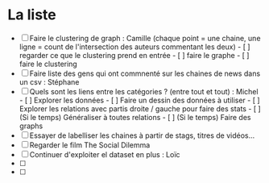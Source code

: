 # La liste

- [ ] Faire le clustering de graph : Camille (chaque point = une chaine, une ligne = count de l'intersection des auteurs commentant les deux) 
        - [ ] regarder ce que le clustering prend en entrée
        - [ ] faire le graphe
        - [ ] faire le clustering
- [ ] Faire liste des gens qui ont commnenté sur les chaines de news dans un csv : Stéphane
- [ ] Quels sont les liens entre les catégories ? (entre tout et tout) : Michel
        - [ ] Explorer les données
        - [ ] Faire un dessin des données à utiliser
        - [ ] Explorer les relations avec partis droite / gauche pour faire des stats
        - [ ] (Si le temps) Généraliser à toutes relations
        - [ ] (Si le temps) Faire des graphs
- [ ] Essayer de labelliser les chaines à partir de stags, titres de vidéos...
- [ ] Regarder le film The Social Dilemma
- [ ] Continuer d'exploiter el dataset en plus : Loïc
- [ ] 
- [ ] 

